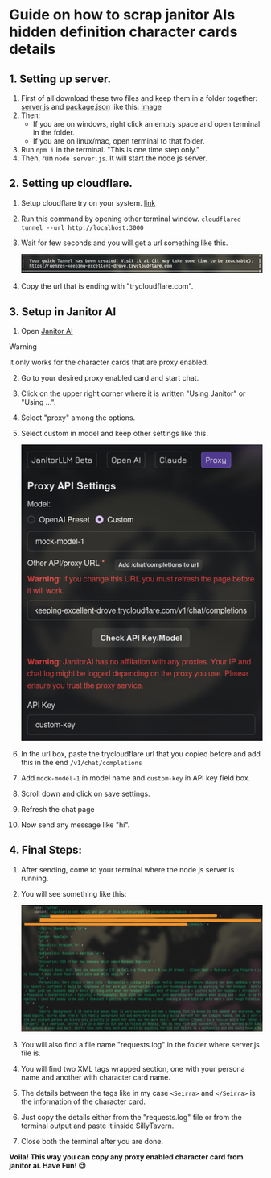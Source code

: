 # Guide on how to scrap janitor AIs hidden definition character cards details

## 1. Setting up server.

1. First of all download these two files and keep them in a folder together: [server.js](../Scripts/JanitorAI/server.js) and [package.json](../Scripts/JanitorAI/package.json) like this: [image](../Images/janitor-scrapper.png) 
2. Then:
    - If you are on windows, right click an empty space and open terminal in the folder.
    - If you are on linux/mac, open terminal to that folder.
3. Run `npm i` in the terminal. "This is one time step only."
4. Then, run `node server.js`. It will start the node js server.

## 2. Setting up cloudflare.

1. Setup cloudflare try on your system. [link](https://developers.cloudflare.com/cloudflare-one/connections/connect-networks/do-more-with-tunnels/trycloudflare/)
2. Run this command by opening other terminal window.
    `cloudflared tunnel --url http://localhost:3000`
3. Wait for few seconds and you will get a url something like this.

    ![image](../Images/trycloudflare.png)
4. Copy the url that is ending with "trycloudflare.com".

## 3. Setup in Janitor AI

1. Open [Janitor AI](https://janitorai.com/)

> [!WARNING]
> It only works for the character cards that are proxy enabled.

2. Go to your desired proxy enabled card and start chat.
3. Click on the upper right corner where it is written "Using Janitor" or "Using ...".
4. Select "proxy" among the options.
5. Select custom in model and keep other settings like this.

    ![image](../Images/janitor-proxy.png)
6. In the url box, paste the trycloudflare url that you copied before and add this in the end `/v1/chat/completions`
7. Add `mock-model-1` in model name and `custom-key` in API key field box.
8. Scroll down and click on save settings.
9. Refresh the chat page
10. Now send any message like "hi".

## 4. Final Steps:

1. After sending, come to your terminal where the node js server is running.
2. You will see something like this:

    ![image](../Images/janitor-output.png)
3. You will also find a file name "requests.log" in the folder where server.js file is.
4. You will find two XML tags wrapped section, one with your persona name and another with character card name.
5. The details between the tags like in my case `<Seirra>` and `</Seirra>` is the information of the character card.
6. Just copy the details either from the "requests.log" file or from the terminal output and paste it inside SillyTavern.
7. Close both the terminal after you are done.

**Voila! This way you can copy any proxy enabled character card from janitor ai. Have Fun! 😉**

